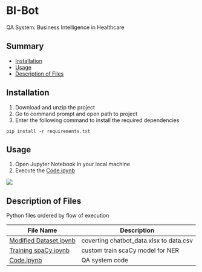 # BI-Bot
QA System: Business Intelligence in Healthcare

## Summary
  - [Installation](#installation)
  - [Usage](#usage)
  - [Description of Files](#description-of-files)
  
## Installation
1. Download and unzip the project
2. Go to command prompt and open path to project
3. Enter the following command to install the required dependencies
```
pip install -r requirements.txt
```
## Usage
1. Open Jupyter Notebook in your local machine
2. Execute the [Code.ipynb](https://github.com/AparGarg99/BI-Bot/blob/master/Code.ipynb)
<img src="https://user-images.githubusercontent.com/54896849/89638105-e0839500-d8c8-11ea-8c79-ad5d8061312e.gif">

## Description of Files
Python files ordered by flow of execution

File Name                                                                                            |  Description
-----------------                                                                                    |--------------------------------------------------------------------------
[Modified Dataset.ipynb](https://github.com/AparGarg99/BI-Bot/blob/master/Modified%20Dataset.ipynb)  | coverting chatbot_data.xlsx to data.csv
[Training spaCy.ipynb](https://github.com/AparGarg99/BI-Bot/blob/master/Training%20spaCy.ipynb)      | custom train scaCy model for NER
[Code.ipynb](https://github.com/AparGarg99/BI-Bot/blob/master/Code.ipynb)                            | QA system code
